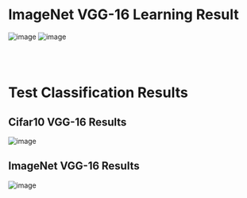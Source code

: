 # ImageNet VGG-16 Learning Result
![image](https://github.com/in3der/ivpl_Study_Model/assets/146660519/9a75cffb-8ad6-4460-b355-258e228d129c)
![image](https://github.com/in3der/ivpl_Study_Model/assets/146660519/49680de1-25ad-4c93-82ca-07e84fa47b0e)

</br></br>
# Test Classification Results
## Cifar10 VGG-16 Results
![image](https://github.com/in3der/ivpl_Study_Model/assets/146660519/b63ae356-3004-45e1-a660-9daee71fa932)

## ImageNet VGG-16 Results
![image](https://github.com/in3der/ivpl_Study_Model/assets/146660519/5a76dd62-17f6-45e5-b0fd-9f1319951850)
